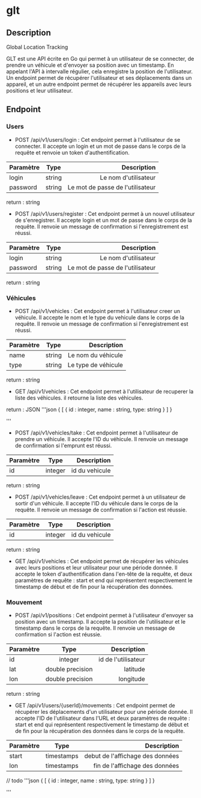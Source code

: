 # glt

## Description

Global Location Tracking

GLT est une API écrite en Go qui permet à un utilisateur de se connecter, de prendre un véhicule et d'envoyer sa position avec un timestamp. En appelant l'API à intervalle régulier, cela enregistre la position de l'utilisateur. Un endpoint permet de récupérer l'utilisateur et ses déplacements dans un appareil, et un autre endpoint permet de récupérer les appareils avec leurs positions et leur utilisateur.

## Endpoint

### Users

- POST /api/v1/users/login : Cet endpoint permet à l'utilisateur de se connecter. Il accepte un login et un mot de passe dans le corps de la requête et renvoie un token d'authentification.

| Paramètre | Type | Description |
| :--------------- |:---------------:| -----:|
| login | string | Le nom d'utilisateur |
| password | string | Le mot de passe de l'utilisateur |

return : string


- POST /api/v1/users/register : Cet endpoint permet à un nouvel utilisateur de s'enregistrer. Il accepte login et un mot de passe dans le corps de la requête. Il renvoie un message de confirmation si l'enregistrement est réussi.

| Paramètre | Type | Description |
| :--------------- |:---------------:| -----:|
| login | string | Le nom d'utilisateur |
| password | string | Le mot de passe de l'utilisateur |

return : string


### Véhicules

- POST /api/v1/vehicles : Cet endpoint permet à l'utilisateur creer un véhicule. Il accepte le nom et le type du vehicule dans le corps de la requête. Il renvoie un message de confirmation si l'enregistrement est réussi.

| Paramètre | Type | Description |
| :--------------- |:---------------:| -----:|
| name | string | Le nom du véhicule |
| type | string | Le type de véhicule |

return : string


- GET /api/v1/vehicles : Cet endpoint permet à l'utilisateur de recuperer la liste des véhicules. il retourne la liste des véhicules.

return : JSON
'''json
{
  [
    {
        id : integer,
        name : string,
        type: string
    }
  ]
}

'''

- POST /api/v1/vehicles/take : Cet endpoint permet à l'utilisateur de prendre un véhicule. Il accepte l'ID du véhicule. Il renvoie un message de confirmation si l'emprunt est réussi.


| Paramètre | Type | Description |
| :--------------- |:---------------:| -----:|
| id | integer | id du vehicule |

return : string


- POST /api/v1/vehicles/leave : Cet endpoint permet à un utilisateur de sortir d'un véhicule. Il accepte l'ID du véhicule dans le corps de la requête. Il renvoie un message de confirmation si l'action est réussie.

| Paramètre | Type | Description |
| :--------------- |:---------------:| -----:|
| id | integer | id du vehicule |

return : string

- GET /api/v1/vehicles : Cet endpoint permet de récupérer les véhicules avec leurs positions et leur utilisateur pour une période donnée. Il accepte le token d'authentification dans l'en-tête de la requête, et deux paramètres de requête : start et end qui représentent respectivement le timestamp de début et de fin pour la récupération des données.

### Mouvement

- POST /api/v1/positions : Cet endpoint permet à l'utilisateur d'envoyer sa position avec un timestamp. Il accepte la position de l'utilisateur et le timestamp dans le corps de la requête. Il renvoie un message de confirmation si l'action est réussie.

| Paramètre | Type | Description |
| :--------------- |:---------------:| -----:|
| id | integer | id de l'utilisateur |
| lat | double precision | latitude |
| lon | double precision | longitude |

return : string


- GET /api/v1/users/{userId}/movements : Cet endpoint permet de récupérer les déplacements d'un utilisateur pour une période donnée. Il accepte l'ID de l'utilisateur dans l'URL et deux paramètres de requête : start et end qui représentent respectivement le timestamp de début et de fin pour la récupération des données dans le corps de la requête.

| Paramètre | Type | Description |
| :--------------- |:---------------:| -----:|
| start | timestamps | debut de l'affichage des données |
| lon | timestamps | fin de l'affichage des données |



// todo
'''json
{
  [
    {
        id : integer,
        name : string,
        type: string
    }
  ]
}

'''
